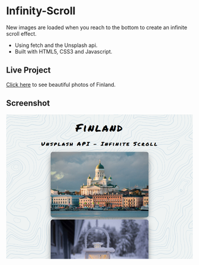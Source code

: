 # Infinity-Scroll
New images are loaded when you reach to the bottom to create an infinite scroll effect.
- Using fetch and the Unsplash api.
- Built with HTML5, CSS3 and Javascript.

## Live Project
[Click here](https://cerenpaja.github.io/Infinity-Scroll) to see beautiful photos of Finland.


## Screenshot
<img src="screenshot.png" width="700">
